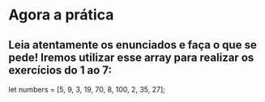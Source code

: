 <h1>Agora a prática </h1> 
<h2>Leia atentamente os enunciados e faça o que se pede! Iremos utilizar esse array para realizar os exercícios do 1 ao 7:</h2>
let numbers = [5, 9, 3, 19, 70, 8, 100, 2, 35, 27];
